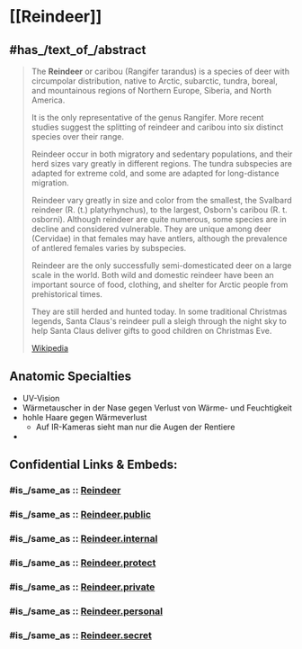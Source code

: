 ﻿---
aliases:
- caribou
---

# [[Reindeer]] 

## #has_/text_of_/abstract 

> The **Reindeer** or caribou (Rangifer tarandus) 
> is a species of deer with circumpolar distribution, 
> native to Arctic, subarctic, tundra, boreal, and mountainous regions 
> of Northern Europe, Siberia, and North America. 
> 
> It is the only representative of the genus Rangifer. 
> More recent studies suggest the splitting of reindeer and caribou into six distinct species over their range.
>
> Reindeer occur in both migratory and sedentary populations, 
> and their herd sizes vary greatly in different regions. 
> The tundra subspecies are adapted for extreme cold, and some are adapted for long-distance migration.
>
> Reindeer vary greatly in size and color from the smallest, the Svalbard reindeer (R. (t.) platyrhynchus), 
> to the largest, Osborn's caribou (R. t. osborni). 
> Although reindeer are quite numerous, some species are in decline and considered vulnerable. 
> They are unique among deer (Cervidae) in that females may have antlers, 
> although the prevalence of antlered females varies by subspecies.
>
> Reindeer are the only successfully semi-domesticated deer on a large scale in the world. 
> Both wild and domestic reindeer have been an important source of food, clothing, 
> and shelter for Arctic people from prehistorical times.  
> 
> They are still herded and hunted today. 
> In some traditional Christmas legends, Santa Claus's reindeer pull a sleigh through the night sky 
> to help Santa Claus deliver gifts to good children on Christmas Eve.
>
> [Wikipedia](https://en.wikipedia.org/wiki/Reindeer)

## Anatomic Specialties 

- UV-Vision 
- Wärmetauscher in der Nase gegen Verlust von Wärme- und Feuchtigkeit
- hohle Haare gegen Wärmeverlust 
	- Auf IR-Kameras sieht man nur die Augen der Rentiere 
- 


## Confidential Links & Embeds: 

### #is_/same_as :: [Reindeer](/_Standards/bio/Reindeer.md) 

### #is_/same_as :: [Reindeer.public](/_public/bio/Reindeer.public.md) 

### #is_/same_as :: [Reindeer.internal](/_internal/bio/Reindeer.internal.md) 

### #is_/same_as :: [Reindeer.protect](/_protect/bio/Reindeer.protect.md) 

### #is_/same_as :: [Reindeer.private](/_private/bio/Reindeer.private.md) 

### #is_/same_as :: [Reindeer.personal](/_personal/bio/Reindeer.personal.md) 

### #is_/same_as :: [Reindeer.secret](/_secret/bio/Reindeer.secret.md)

